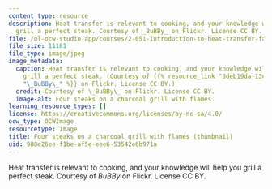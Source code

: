 ```yaml
---
content_type: resource
description: Heat transfer is relevant to cooking, and your knowledge will help you
  grill a perfect steak. Courtesy of _BuBBy_ on Flickr. License CC BY.
file: /ol-ocw-studio-app/courses/2-051-introduction-to-heat-transfer-fall-2015/988e26eef1beaf5eeee653542e6b971a_2-051f15-th.jpg
file_size: 11181
file_type: image/jpeg
image_metadata:
  caption: Heat transfer is relevant to cooking, and your knowledge will help you
    grill a perfect steak. (Courtesy of {{% resource_link "8deb19da-13c6-4514-a816-ba8083b513fb"
    "\_BuBBy\_" %}} on Flickr. License CC BY.)
  credit: Courtesy of \_BuBBy\_ on Flickr. License CC BY.
  image-alt: Four steaks on a charcoal grill with flames.
learning_resource_types: []
license: https://creativecommons.org/licenses/by-nc-sa/4.0/
ocw_type: OCWImage
resourcetype: Image
title: Four steaks on a charcoal grill with flames (thumbnail)
uid: 988e26ee-f1be-af5e-eee6-53542e6b971a
---
```

Heat transfer is relevant to cooking, and your knowledge will help you grill a perfect steak. Courtesy of _BuBBy_ on Flickr. License CC BY.